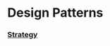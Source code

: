 # Design Patterns

### [Strategy](https://github.com/kammradt/faculdade-design-patterns/tree/master/src/patterns/strategy) 